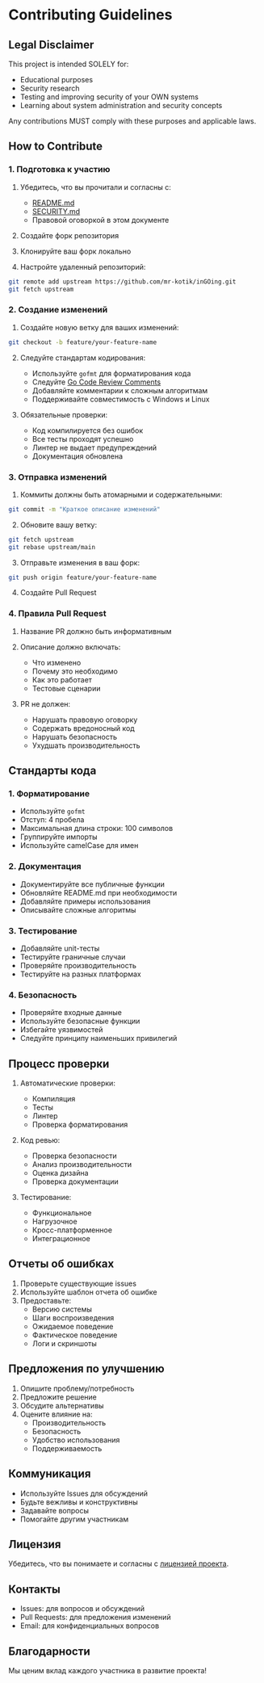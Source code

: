 # Contributing Guidelines

## Legal Disclaimer

This project is intended SOLELY for:
- Educational purposes
- Security research
- Testing and improving security of your OWN systems
- Learning about system administration and security concepts

Any contributions MUST comply with these purposes and applicable laws.

## How to Contribute

### 1. Подготовка к участию

1. Убедитесь, что вы прочитали и согласны с:
   - [README.md](README.md)
   - [SECURITY.md](SECURITY.md)
   - Правовой оговоркой в этом документе

2. Создайте форк репозитория
3. Клонируйте ваш форк локально
4. Настройте удаленный репозиторий:
```bash
git remote add upstream https://github.com/mr-kotik/inGOing.git
git fetch upstream
```

### 2. Создание изменений

1. Создайте новую ветку для ваших изменений:
```bash
git checkout -b feature/your-feature-name
```

2. Следуйте стандартам кодирования:
   - Используйте `gofmt` для форматирования кода
   - Следуйте [Go Code Review Comments](https://github.com/golang/go/wiki/CodeReviewComments)
   - Добавляйте комментарии к сложным алгоритмам
   - Поддерживайте совместимость с Windows и Linux

3. Обязательные проверки:
   - Код компилируется без ошибок
   - Все тесты проходят успешно
   - Линтер не выдает предупреждений
   - Документация обновлена

### 3. Отправка изменений

1. Коммиты должны быть атомарными и содержательными:
```bash
git commit -m "Краткое описание изменений"
```

2. Обновите вашу ветку:
```bash
git fetch upstream
git rebase upstream/main
```

3. Отправьте изменения в ваш форк:
```bash
git push origin feature/your-feature-name
```

4. Создайте Pull Request

### 4. Правила Pull Request

1. Название PR должно быть информативным
2. Описание должно включать:
   - Что изменено
   - Почему это необходимо
   - Как это работает
   - Тестовые сценарии

3. PR не должен:
   - Нарушать правовую оговорку
   - Содержать вредоносный код
   - Нарушать безопасность
   - Ухудшать производительность

## Стандарты кода

### 1. Форматирование

- Используйте `gofmt`
- Отступ: 4 пробела
- Максимальная длина строки: 100 символов
- Группируйте импорты
- Используйте camelCase для имен

### 2. Документация

- Документируйте все публичные функции
- Обновляйте README.md при необходимости
- Добавляйте примеры использования
- Описывайте сложные алгоритмы

### 3. Тестирование

- Добавляйте unit-тесты
- Тестируйте граничные случаи
- Проверяйте производительность
- Тестируйте на разных платформах

### 4. Безопасность

- Проверяйте входные данные
- Используйте безопасные функции
- Избегайте уязвимостей
- Следуйте принципу наименьших привилегий

## Процесс проверки

1. Автоматические проверки:
   - Компиляция
   - Тесты
   - Линтер
   - Проверка форматирования

2. Код ревью:
   - Проверка безопасности
   - Анализ производительности
   - Оценка дизайна
   - Проверка документации

3. Тестирование:
   - Функциональное
   - Нагрузочное
   - Кросс-платформенное
   - Интеграционное

## Отчеты об ошибках

1. Проверьте существующие issues
2. Используйте шаблон отчета об ошибке
3. Предоставьте:
   - Версию системы
   - Шаги воспроизведения
   - Ожидаемое поведение
   - Фактическое поведение
   - Логи и скриншоты

## Предложения по улучшению

1. Опишите проблему/потребность
2. Предложите решение
3. Обсудите альтернативы
4. Оцените влияние на:
   - Производительность
   - Безопасность
   - Удобство использования
   - Поддерживаемость

## Коммуникация

- Используйте Issues для обсуждений
- Будьте вежливы и конструктивны
- Задавайте вопросы
- Помогайте другим участникам

## Лицензия

Убедитесь, что вы понимаете и согласны с [лицензией проекта](LICENSE).

## Контакты

- Issues: для вопросов и обсуждений
- Pull Requests: для предложения изменений
- Email: для конфиденциальных вопросов

## Благодарности

Мы ценим вклад каждого участника в развитие проекта! 